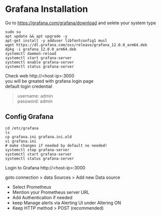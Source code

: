 # Grafana Installation

Go to https://grafana.com/grafana/download and selete your system type 
``` 
sudo su
apt update && apt upgrade -y
apt-get install -y adduser libfontconfig1 musl
wget https://dl.grafana.com/oss/release/grafana_12.0.0_arm64.deb
dpkg -i grafana_12.0.0_arm64.deb
systemctl daemon-reload
systemctl start grafana-server
systemctl enable grafana-server
systemctl status grafana-server
```

Check web http://<host-ip\>:3000 <br/>
you will be greated with grafana login page<br/>
default login credential<br/>
>username: admin <br/>
>password: admin <br/>

## Config Grafana

```
cd /etc/grafana
ls
cp grafana.ini grafana.ini.old
vi grafana.ini
# make changes if needed by default no needed!
systemctl stop grafana-server
systemctl start grafana-server
systemctl status grafana-server
```
Login to Grafana http://<host-ip\>:3000 <br/>

goto connection > data Sources > Add new Data source

* Select Prometheus
* Mention your Prometheus server URL
* Add Authentication if needed
* keep Manage alerts via Alerting UI under Altering ON
* Keep HTTP method > POST (recommended)
